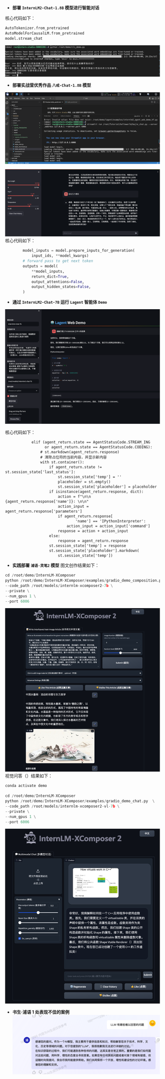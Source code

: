 - **部署 `InternLM2-Chat-1.8B` 模型进行智能对话**

核心代码如下：

```python
AutoTokenizer.from_pretrained
AutoModelForCausalLM.from_pretrained
model.stream_chat
```
![alt text](images/hw2-1.png)

- **部署实战营优秀作品 `八戒-Chat-1.8B` 模型**

![alt text](images/hw2-2.png)

![alt text](images/hw2-3.png)
核心代码如下：

```python
        model_inputs = model.prepare_inputs_for_generation(
            input_ids, **model_kwargs)
        # forward pass to get next token
        outputs = model(
            **model_inputs,
            return_dict=True,
            output_attentions=False,
            output_hidden_states=False,
        )
```

- **通过 `InternLM2-Chat-7B` 运行 `Lagent` 智能体 `Demo`**

![alt text](images/hw4-1.png)

核心代码如下：


```
            elif (agent_return.state == AgentStatusCode.STREAM_ING
                  or agent_return.state == AgentStatusCode.CODING):
                # st.markdown(agent_return.response)
                # 清除占位符的当前内容，并显示新内容
                with st.container():
                    if agent_return.state != st.session_state['last_status']:
                        st.session_state['temp'] = ''
                        placeholder = st.empty()
                        st.session_state['placeholder'] = placeholder
                    if isinstance(agent_return.response, dict):
                        action = f"\n\n {agent_return.response['name']}: \n\n"
                        action_input = agent_return.response['parameters']
                        if agent_return.response[
                                'name'] == 'IPythonInterpreter':
                            action_input = action_input['command']
                        response = action + action_input
                    else:
                        response = agent_return.response
                    st.session_state['temp'] = response
                    st.session_state['placeholder'].markdown(
                        st.session_state['temp'])
```

- **实践部署 `浦语·灵笔2` 模型**
图文创作结果如下：
```python
cd /root/demo/InternLM-XComposer
python /root/demo/InternLM-XComposer/examples/gradio_demo_composition.py  \
--code_path /root/models/internlm-xcomposer2-7b \
--private \
--num_gpus 1 \
--port 6006
```
![alt text](images/hw2-4.png)
视觉问答（）结果如下：
```python
conda activate demo

cd /root/demo/InternLM-XComposer
python /root/demo/InternLM-XComposer/examples/gradio_demo_chat.py  \
--code_path /root/models/internlm-xcomposer2-vl-7b \
--private \
--num_gpus 1 \
--port 6006
```
![alt text](images/hw2-5.png)

- **书生·浦语 1 处表现不佳的案例**
  ![alt text](images/hw2-6.png)
